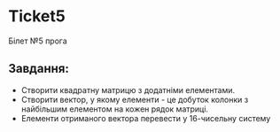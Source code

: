 # Ticket5
Білет №5 прога
## Завдання:
* Створити квадратну матрицю з додатніми елементами.
* Створити вектор, у якому елементи - це добуток колонки з найбільшим елементом на кожен рядок матриці.
* Елементи отриманого вектора перевести у 16-чисельну систему
